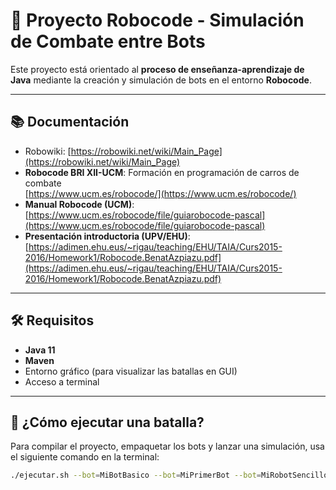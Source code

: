 # 🤖 Proyecto Robocode - Simulación de Combate entre Bots

Este proyecto está orientado al **proceso de enseñanza-aprendizaje de Java** mediante la creación y simulación de bots en el entorno **Robocode**.

---

## 📚 Documentación

- Robowiki: [https://robowiki.net/wiki/Main_Page](https://robowiki.net/wiki/Main_Page)  
- **Robocode BRI XII-UCM**: Formación en programación de carros de combate  
  [https://www.ucm.es/robocode/](https://www.ucm.es/robocode/)  
- **Manual Robocode (UCM)**:  
  [https://www.ucm.es/robocode/file/guiarobocode-pascal](https://www.ucm.es/robocode/file/guiarobocode-pascal)  
- **Presentación introductoria (UPV/EHU)**:  
  [https://adimen.ehu.eus/~rigau/teaching/EHU/TAIA/Curs2015-2016/Homework1/Robocode.BenatAzpiazu.pdf](https://adimen.ehu.eus/~rigau/teaching/EHU/TAIA/Curs2015-2016/Homework1/Robocode.BenatAzpiazu.pdf)

---

## 🛠️ Requisitos

- **Java 11**
- **Maven**
- Entorno gráfico (para visualizar las batallas en GUI)
- Acceso a terminal

---

## 🚀 ¿Cómo ejecutar una batalla?

Para compilar el proyecto, empaquetar los bots y lanzar una simulación, usa el siguiente comando en la terminal:

```bash
./ejecutar.sh --bot=MiBotBasico --bot=MiPrimerBot --bot=MiRobotSencillo
